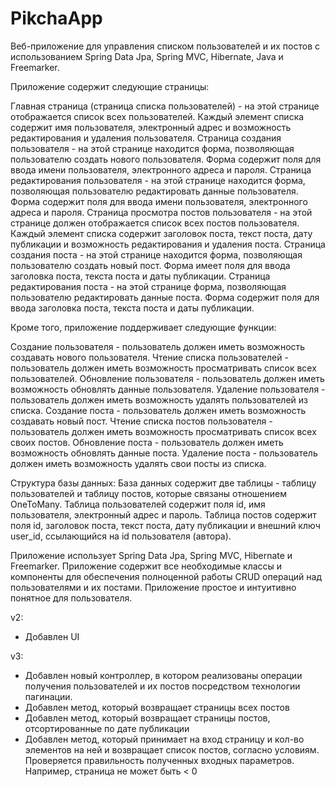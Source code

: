 # PikchaApp

Веб-приложение для управления списком пользователей и их постов с использованием Spring Data Jpa, Spring MVC, Hibernate, Java и Freemarker.

Приложение содержит следующие страницы:

Главная страница (страница списка пользователей) - на этой странице отображается список всех пользователей. Каждый элемент списка содержит имя пользователя, электронный адрес и возможность редактирования и удаления пользователя.
Страница создания пользователя - на этой странице находится форма, позволяющая пользователю создать нового пользователя. Форма содержит поля для ввода имени пользователя, электронного адреса и пароля.
Страница редактирования пользователя - на этой странице находится форма, позволяющая пользователю редактировать данные пользователя. Форма содержит поля для ввода имени пользователя, электронного адреса и пароля.
Страница просмотра постов пользователя - на этой странице должен отображается список всех постов пользователя. Каждый элемент списка содержит заголовок поста, текст поста, дату публикации и возможность редактирования и удаления поста.
Страница создания поста - на этой странице находится форма, позволяющая пользователю создать новый пост. Форма имеет поля для ввода заголовка поста, текста поста и даты публикации.
Страница редактирования поста - на этой странице форма, позволяющая пользователю редактировать данные поста. Форма содержит поля для ввода заголовка поста, текста поста и даты публикации.

Кроме того, приложение поддерживает следующие функции:

Создание пользователя - пользователь должен иметь возможность создавать нового пользователя.
Чтение списка пользователей - пользователь должен иметь возможность просматривать список всех пользователей.
Обновление пользователя - пользователь должен иметь возможность обновлять данные пользователя.
Удаление пользователя - пользователь должен иметь возможность удалять пользователей из списка.
Создание поста - пользователь должен иметь возможность создавать новый пост.
Чтение списка постов пользователя - пользователь должен иметь возможность просматривать список всех своих постов.
Обновление поста - пользователь должен иметь возможность обновлять данные поста.
Удаление поста - пользователь должен иметь возможность удалять свои посты из списка.

Структура базы данных:
База данных содержит две таблицы - таблицу пользователей и таблицу постов, которые связаны отношением OneToMany. 
Таблица пользователей содержит поля id, имя пользователя, электронный адрес и пароль. 
Таблица постов содержит поля id, заголовок поста, текст поста, дату публикации и внешний ключ user_id, ссылающийся на id пользователя (автора).

Приложение использует Spring Data Jpa, Spring MVC, Hibernate и Freemarker.
Приложение содержит все необходимые классы и компоненты для обеспечения полноценной работы CRUD операций над пользователями и их постами.
Приложение простое и интуитивно понятное для пользователя.

v2:
- Добавлен UI

v3:
- Добавлен новый контроллер, в котором реализованы операции получения пользователей и их постов посредством технологии пагинации.
- Добавлен метод, который возвращает страницы всех постов
- Добавлен метод, который возвращает страницы постов, отсортированные по дате публикации
- Добавлен метод, который принимает на вход страницу и кол-во элементов на ней и возвращает список постов, согласно условиям. Проверяется правильность полученных входных параметров. Например, страница не может быть < 0 